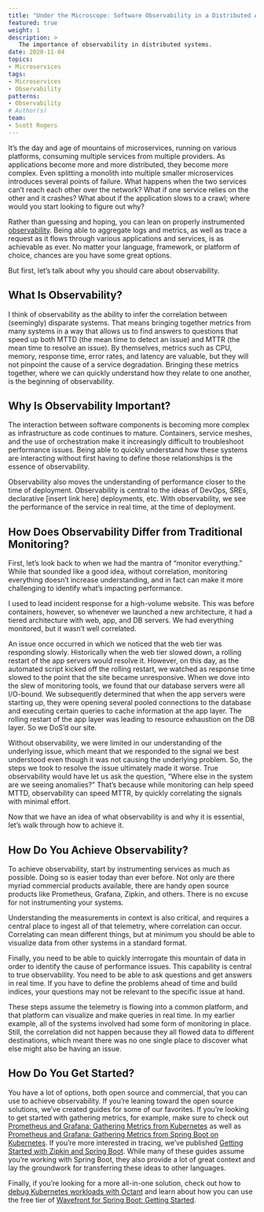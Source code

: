 ```yaml
---
title: "Under the Microscope: Software Observability in a Distributed Architecture"
featured: true
weight: 1
description: >
   The importance of observability in distributed systems.
date: 2020-11-04
topics:
- Microservices
tags:
- Microservices
- Observability
patterns:
- Observability
# Author(s)
team: 
- Scott Rogers
---
```


It’s the day and age of mountains of microservices, running on various platforms, consuming multiple services from multiple providers. As applications become more and more distributed, they become more complex. Even splitting a monolith into multiple smaller microservices introduces several points of failure. What happens when the two services can’t reach each other over the network? What if one service relies on the other and it crashes? What about if the application slows to a crawl; where would you start looking to figure out why?

Rather than guessing and hoping, you can lean on properly instrumented [observability](/patterns/observability). Being able to aggregate logs and metrics, as well as trace a request as it flows through various applications and services, is as achievable as ever. No matter your language, framework, or platform of choice, chances are you have some great options. 

But first, let’s talk about why you should care about observability.

## What Is Observability?

I think of observability as the ability to infer the correlation between (seemingly) disparate systems.  That means bringing together metrics from many systems in a way that allows us to find answers to questions that speed up both MTTD (the mean time to detect an issue) and MTTR (the mean time to resolve an issue). By themselves, metrics such as CPU, memory, response time, error rates, and latency are valuable, but they will not pinpoint the cause of a service degradation. Bringing these metrics together, where we can quickly understand how they relate to one another, is the beginning of observability.

## Why Is Observability Important?

The interaction between software components is becoming more complex as infrastructure as code  continues to mature. Containers, service meshes, and the use of orchestration make it increasingly difficult to troubleshoot performance issues. Being able to quickly understand how these systems are interacting without first having to define those relationships is the essence of observability.

Observability also moves the understanding of performance closer to the time of deployment. Observability is central to the ideas of DevOps, SREs, declarative [insert link here] deployments, etc. With observability, we see the performance of the service in real time, at the time of deployment.

## How Does Observability Differ from Traditional Monitoring?

First, let’s look back to when we had the mantra of “monitor everything.” While that sounded like a good idea, without correlation, monitoring everything doesn’t increase understanding, and in fact can make it more challenging to identify what’s impacting performance. 

I used to lead incident response for a high-volume website. This was before containers, however, so whenever we launched a new architecture, it had a tiered architecture with web, app, and DB servers. We had everything monitored, but it wasn’t well correlated.

An issue once occurred in which we noticed that the web tier was responding slowly. Historically when the web tier slowed down, a rolling restart of the app servers would resolve it. However, on this day, as the automated script kicked off the rolling restart, we watched as response time slowed to the point that the site became unresponsive. When we  dove into the slew of monitoring tools, we found that our database servers were all I/O-bound. We subsequently determined that when the app servers were starting up, they were opening several pooled connections to the database and executing certain queries to cache information at the app layer. The rolling restart of the app layer was leading to resource exhaustion on the DB layer. So we DoS’d our site.

Without observability, we were limited in our understanding of the underlying issue, which meant that we responded to the signal we best understood even though it was not causing the underlying problem. So, the steps we took to resolve the issue ultimately made it worse. True observability would have let us ask the question, “Where else in the system are we seeing anomalies?” That’s because while monitoring can help speed MTTD, observability can speed MTTR, by quickly correlating the signals with minimal effort.

Now that we have an idea of what observability is and why it is essential, let’s walk through how to achieve it.

## How Do You Achieve Observability?

To achieve observability, start by instrumenting services as much as possible. Doing so is easier today than ever before. Not only are there myriad commercial products available, there are handy open source products like Prometheus, Grafana, Zipkin, and others. There is no excuse for not instrumenting your systems.

Understanding the measurements in context is also critical, and requires a central place to ingest all of that telemetry, where correlation can occur. Correlating can mean different things, but at minimum you should be able to visualize data from other systems in a standard format.

Finally,  you need to be able to quickly interrogate this mountain of data in order to identify the cause of performance issues. This capability is central to true observability. You need to be able to ask questions and get answers in real time. If you have to define the problems ahead of time and build indices, your questions may not be relevant to the specific issue at hand.

These steps assume the telemetry is flowing into a common platform, and that platform can visualize and make queries in real time. In my earlier example, all of the systems involved had some form of monitoring in place. Still, the correlation did not happen because they all flowed data to different destinations, which meant there was no one single place to discover what else might also be having an issue.

## How Do You Get Started?

You have a lot of options, both open source and commercial, that you can use to achieve observability. If you’re leaning toward the open source solutions, we’ve created guides for some of our favorites. If you’re looking to get started with gathering metrics, for example, make sure to check out [Prometheus and Grafana: Gathering Metrics from Kubernetes](/guides/kubernetes/prometheus-grafana-p1/) as well as [Prometheus and Grafana: Gathering Metrics from Spring Boot on Kubernetes](/guides/spring/spring-prometheus/). If you’re more interested in tracing, we’ve published [Getting Started with Zipkin and Spring Boot](/guides/spring/spring-zipkin/). While many of these guides assume you’re working with Spring Boot, they also provide a lot of great context and lay the groundwork for transferring these ideas to other languages. 

Finally, if you’re looking for a more all-in-one solution, check out how to [debug Kubernetes workloads with Octant](/blog/debugging-a-kubernetes-workload-with-octant) and learn about how you can use the free tier of [Wavefront for Spring Boot: Getting Started](/guides/spring/spring-zipkin/).
